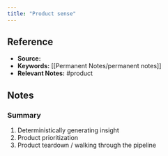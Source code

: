 ```yaml
---
title: "Product sense"
---
```

## Reference
- **Source:**
- **Keywords:** [[Permanent Notes/permanent notes]]
- **Relevant Notes:** #product
## Notes
### Summary
1. Deterministically generating insight
2. Product prioritization
3. Product teardown / walking through the pipeline